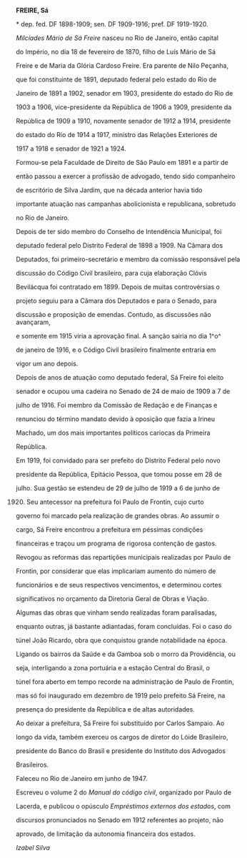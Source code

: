 **FREIRE, Sá**



\* dep. fed. DF 1898-1909; sen. DF 1909-1916; pref. DF 1919-1920.



*Milcíades Mário de Sá Freire* nasceu no Rio de Janeiro, então capital

do Império, no dia 18 de fevereiro de 1870, filho de Luís Mário de Sá

Freire e de Maria da Glória Cardoso Freire. Era parente de Nilo Peçanha,

que foi constituinte de 1891, deputado federal pelo estado do Rio de

Janeiro de 1891 a 1902, senador em 1903, presidente do estado do Rio de

1903 a 1906, vice-presidente da República de 1906 a 1909, presidente da

República de 1909 a 1910, novamente senador de 1912 a 1914, presidente

do estado do Rio de 1914 a 1917, ministro das Relações Exteriores de

1917 a 1918 e senador de 1921 a 1924.



Formou-se pela Faculdade de Direito de São Paulo em 1891 e a partir de

então passou a exercer a profissão de advogado, tendo sido companheiro

de escritório de Silva Jardim, que na década anterior havia tido

importante atuação nas campanhas abolicionista e republicana, sobretudo

no Rio de Janeiro.



Depois de ter sido membro do Conselho de Intendência Municipal, foi

deputado federal pelo Distrito Federal de 1898 a 1909. Na Câmara dos

Deputados, foi primeiro-secretário e membro da comissão responsável pela

discussão do Código Civil brasileiro, para cuja elaboração Clóvis

Bevilácqua foi contratado em 1899. Depois de muitas controvérsias o

projeto seguiu para a Câmara dos Deputados e para o Senado, para

discussão e proposição de emendas. Contudo, as discussões não avançaram,

e somente em 1915 viria a aprovação final. A sanção sairia no dia 1^o^

de janeiro de 1916, e o Código Civil brasileiro finalmente entraria em

vigor um ano depois.



Depois de anos de atuação como deputado federal, Sá Freire foi eleito

senador e ocupou uma cadeira no Senado de 24 de maio de 1909 a 7 de

julho de 1916. Foi membro da Comissão de Redação e de Finanças e

renunciou do término mandato devido à oposição que fazia a Irineu

Machado, um dos mais importantes políticos cariocas da Primeira

República.



Em 1919, foi convidado para ser prefeito do Distrito Federal pelo novo

presidente da República, Epitácio Pessoa, que tomou posse em 28 de

julho. Sua gestão se estendeu de 29 de julho de 1919 a 6 de junho de

1920. Seu antecessor na prefeitura foi Paulo de Frontin, cujo curto

governo foi marcado pela realização de grandes obras. Ao assumir o

cargo, Sá Freire encontrou a prefeitura em péssimas condições

financeiras e traçou um programa de rigorosa contenção de gastos.

Revogou as reformas das repartições municipais realizadas por Paulo de

Frontin, por considerar que elas implicariam aumento do número de

funcionários e de seus respectivos vencimentos, e determinou cortes

significativos no orçamento da Diretoria Geral de Obras e Viação.

Algumas das obras que vinham sendo realizadas foram paralisadas,

enquanto outras, já bastante adiantadas, foram concluídas. Foi o caso do

túnel João Ricardo, obra que conquistou grande notabilidade na época.

Ligando os bairros da Saúde e da Gamboa sob o morro da Providência, ou

seja, interligando a zona portuária e a estação Central do Brasil, o

túnel fora aberto em tempo recorde na administração de Paulo de Frontin,

mas só foi inaugurado em dezembro de 1919 pelo prefeito Sá Freire, na

presença do presidente da República e de altas autoridades.



Ao deixar a prefeitura, Sá Freire foi substituído por Carlos Sampaio. Ao

longo da vida, também exerceu os cargos de diretor do Lóide Brasileiro,

presidente do Banco do Brasil e presidente do Instituto dos Advogados

Brasileiros.



Faleceu no Rio de Janeiro em junho de 1947.



Escreveu o volume 2 do *Manual do código civil*, organizado por Paulo de

Lacerda, e publicou o opúsculo *Empréstimos externos dos estados*, com

discursos pronunciados no Senado em 1912 referentes ao projeto, não

aprovado, de limitação da autonomia financeira dos estados.



*Izabel Silva*




